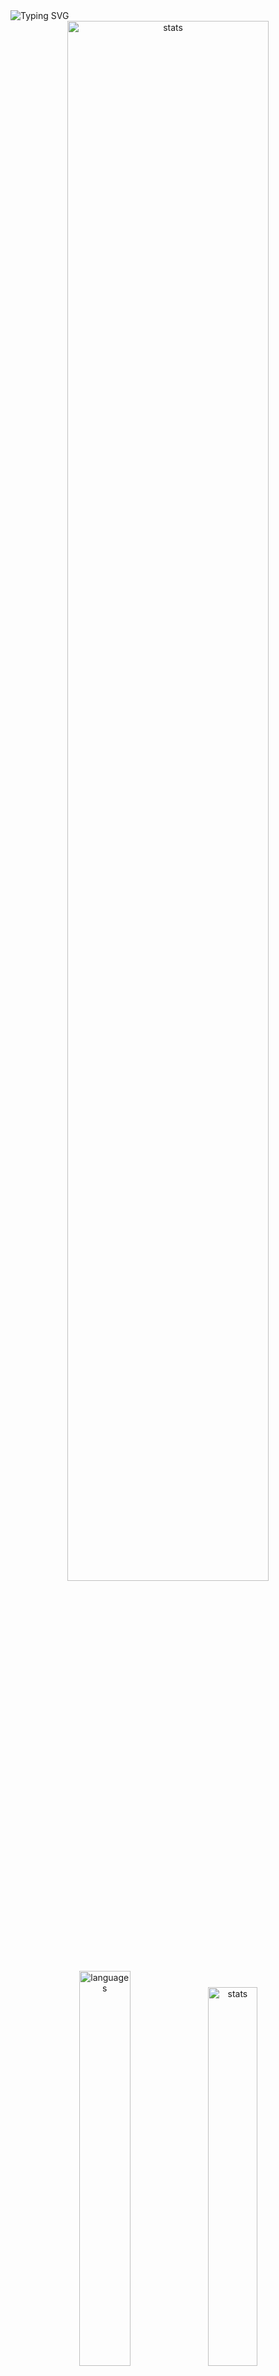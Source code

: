 <img src="https://readme-typing-svg.demolab.com?font=Fira+Code&size=50&duration=3000&color=9745F5&center=true&multiline=true&repeat=false&random=false&width=1000&height=150&lines=Hi!+I'm+Vanya;Python+Fullstack+Developer" alt="Typing SVG" />
<div align="center">
  <img src="http://github-readme-streak-stats.herokuapp.com?user=schr1k&theme=midnight-purple&hide_border=true&border_radius=0&date_format=j%20M%5B%20Y%5D&card_width=500&dates=9745F5&background=020202&border=9745F5&stroke=9745F5&ring=9745F5&fire=9745F5&currStreakNum=9745F5&sideNums=9745F5&currStreakLabel=9745F5&sideLabels=9745F5&excludeDaysLabel=9745F5" alt="stats" width=80%/>
</div>
<div align="center">
  <img src="https://github-readme-stats.vercel.app/api/top-langs/?username=schr1k&hide_border=true&bg_color=020202&text_color=9745F5&title_color=9745F5&layout=compact" alt="languages" width=40.25%>
  <img src="https://github-readme-stats.vercel.app/api?username=schr1k&show_icons=true&hide_border=true&bg_color=020202&text_color=9745F5&title_color=9745F5&icon_color=9745F5&hide_rank=true&hide=contribs,issues" alt="stats" width=39.4%/>
</div>
<div align="center">
  <h1>Skills:</h1>
  <img src="https://skillicons.dev/icons?i=py,postgres,html,css,js,ts,react,next,git,linux" alt="skills" width=80%>
</div>

---
<!--START_SECTION:waka-->
**🐱 My GitHub Data** 

> 📦 85.4 kB Used in GitHub's Storage 
 > 
> 🏆 813 Contributions in the Year 2023
 > 
> 💼 Opted to Hire
 > 
> 📜 9 Public Repositories 
 > 
> 🔑 15 Private Repositories 
 > 
📊 **This Week I Spent My Time On** 

```text
🕑︎ Time Zone: Europe/Moscow

💬 Programming Languages: 
Python                   3 hrs 16 mins       ██████████████░░░░░░░░░░░   55.48 % 
TypeScript               1 hr 7 mins         █████░░░░░░░░░░░░░░░░░░░░   19.21 % 
JavaScript               19 mins             █░░░░░░░░░░░░░░░░░░░░░░░░   05.42 % 
Text                     13 mins             █░░░░░░░░░░░░░░░░░░░░░░░░   03.71 % 
SVG                      11 mins             █░░░░░░░░░░░░░░░░░░░░░░░░   03.21 % 

🔥 Editors: 
PyCharm                  3 hrs 32 mins       ███████████████░░░░░░░░░░   59.99 % 
WebStorm                 2 hrs 9 mins        █████████░░░░░░░░░░░░░░░░   36.77 % 
Vim                      8 mins              █░░░░░░░░░░░░░░░░░░░░░░░░   02.52 % 
DataGrip                 2 mins              ░░░░░░░░░░░░░░░░░░░░░░░░░   00.72 % 

💻 Operating System: 
Windows                  5 hrs 44 mins       ████████████████████████░   97.48 % 
Linux                    8 mins              █░░░░░░░░░░░░░░░░░░░░░░░░   02.52 % 
```

**I Mostly Code in Python** 

```text
Python                   20 repos            █████████████████░░░░░░░░   68.97 % 
HTML                     3 repos             ███░░░░░░░░░░░░░░░░░░░░░░   10.34 % 
TypeScript               3 repos             ███░░░░░░░░░░░░░░░░░░░░░░   10.34 % 
JavaScript               2 repos             ██░░░░░░░░░░░░░░░░░░░░░░░   06.90 % 
Lasso                    1 repo              █░░░░░░░░░░░░░░░░░░░░░░░░   03.45 % 
```




 Last Updated on 04/12/2023 03:09:57 UTC
<!--END_SECTION:waka-->
